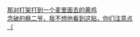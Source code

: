 [那对打架打到一个麦里面去的黄鸡](http://tieba.baidu.com/p/3027789851?see_lz=1&pn=)   
[念破的枫二爷，我不想他看到这贴，你们注意点](http://tieba.baidu.com/p/3027370116?see_lz=1&pn=)   
[〔](http://tieba.baidu.com/p/3027758108?see_lz=1&pn=)   
